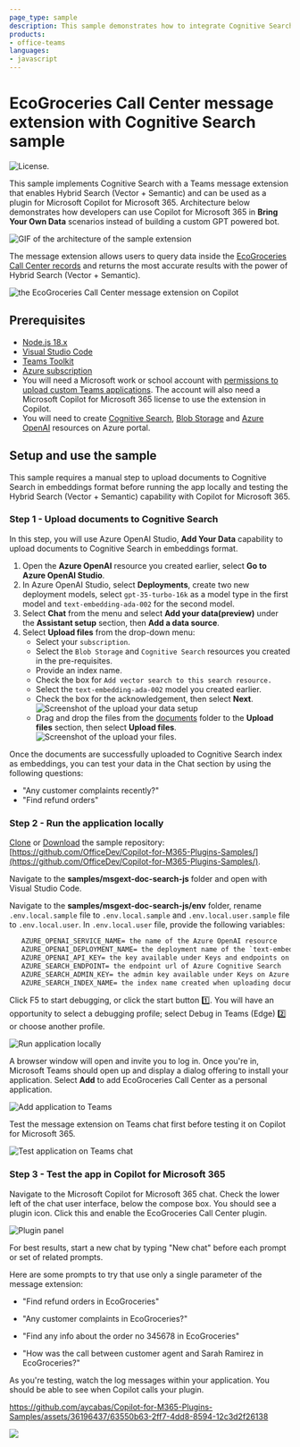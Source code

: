 ```yaml
---
page_type: sample
description: This sample demonstrates how to integrate Cognitive Search in a Teams message extension to enable Hybrid Search (Vector + Semantic) and use the message extension as a plugin in Microsoft Copilot for Microsoft 365.
products:
- office-teams
languages:
- javascript
---
```


# EcoGroceries Call Center message extension with Cognitive Search sample

![License.](https://img.shields.io/badge/license-MIT-green.svg)

This sample implements Cognitive Search with a Teams message extension that enables Hybrid Search (Vector + Semantic) and can be used as a plugin for Microsoft Copilot for Microsoft 365. Architecture below demonstrates how developers can use Copilot for Microsoft 365 in **Bring Your Own Data** scenarios instead of building a custom GPT powered bot.

![GIF of the architecture of the sample extension](./assets/byod-copilot.gif)

The message extension allows users to query data inside the [EcoGroceries Call Center records](./documents) and returns the most accurate results with the power of Hybrid Search (Vector + Semantic).

![the EcoGroceries Call Center message extension on Copilot](https://github.com/aycabas/Copilot-for-M365-Plugins-Samples/assets/36196437/0d9ad91e-0f78-43c4-88a2-f784ee36e826)

## Prerequisites

- [Node.js 18.x](https://nodejs.org/download/release/v18.18.2/)
- [Visual Studio Code](https://code.visualstudio.com/)
- [Teams Toolkit](https://marketplace.visualstudio.com/items?itemName=TeamsDevApp.ms-teams-vscode-extension)
- [Azure subscription](https://portal.azure.com)
- You will need a Microsoft work or school account with [permissions to upload custom Teams applications](https://learn.microsoft.com/microsoftteams/platform/concepts/build-and-test/prepare-your-o365-tenant#enable-custom-teams-apps-and-turn-on-custom-app-uploading). The account will also need a Microsoft Copilot for Microsoft 365 license to use the extension in Copilot.
- You will need to create [Cognitive Search](https://learn.microsoft.com/en-us/azure/search/search-create-service-portal), [Blob Storage](https://learn.microsoft.com/en-us/azure/storage/blobs/storage-quickstart-blobs-portal) and [Azure OpenAI](https://learn.microsoft.com/en-us/azure/ai-services/openai/how-to/create-resource?pivots=web-portal) resources on Azure portal.

## Setup and use the sample

This sample requires a manual step to upload documents to Cognitive Search in embeddings format before running the app locally and testing the Hybrid Search (Vector + Semantic) capability with Copilot for Microsoft 365.

### Step 1 - Upload documents to Cognitive Search

In this step, you will use Azure OpenAI Studio, **Add Your Data** capability to upload documents to Cognitive Search in embeddings format.
   1. Open the **Azure OpenAI** resource you created earlier, select **Go to Azure OpenAI Studio**.
   1. In Azure OpenAI Studio, select **Deployments**, create  two new deployment models, select `gpt-35-turbo-16k` as a model type in the first model and `text-embedding-ada-002` for the second model.
   1. Select **Chat** from the menu and select **Add your data(preview)** under the **Assistant setup** section, then **Add a data source**.
   1. Select **Upload files** from the drop-down menu:
      - Select your `subscription`.
      - Select the `Blob Storage` and `Cognitive Search` resources you created in the pre-requisites.
      - Provide an index name.
      - Check the box for `Add vector search to this search resource.`
      - Select the `text-embedding-ada-002` model you created earlier.
      - Check the box for the acknowledgement, then select **Next**.
      ![Screenshot of the upload your data setup](./assets/upload-your-data-setup.png)
      - Drag and drop the files from the [documents](./documents) folder to the **Upload files** section, then select **Upload files**.
      ![Screenshot of the upload your files](./assets/upload-your-data.png).

Once the documents are successfully uploaded to Cognitive Search index as embeddings, you can test your data in the Chat section by using the following questions:
   - "Any customer complaints recently?"
   - "Find refund orders"

### Step 2 - Run the application locally

[Clone](https://github.com/OfficeDev/Copilot-for-M365-Plugins-Samples.git) or [Download](https://github.com/OfficeDev/Copilot-for-M365-Plugins-Samples.git) the sample repository:  [https://github.com/OfficeDev/Copilot-for-M365-Plugins-Samples/](https://github.com/OfficeDev/Copilot-for-M365-Plugins-Samples/).

Navigate to the **samples/msgext-doc-search-js** folder and open with Visual Studio Code.

Navigate to the **samples/msgext-doc-search-js/env** folder, rename `.env.local.sample` file to `.env.local.sample` and `.env.local.user.sample` file to `.env.local.user`. In `.env.local.user` file, provide the following variables: 
   ```txt
      AZURE_OPENAI_SERVICE_NAME= the name of the Azure OpenAI resource 
      AZURE_OPENAI_DEPLOYMENT_NAME= the deployment name of the `text-embedding-ada-002` model
      AZURE_OPENAI_API_KEY= the key available under Keys and endpoints on Azure OpenAI resource
      AZURE_SEARCH_ENDPOINT= the endpoint url of Azure Cognitive Search
      AZURE_SEARCH_ADMIN_KEY= the admin key available under Keys on Azure Cognitive Search resource
      AZURE_SEARCH_INDEX_NAME= the index name created when uploading documents
   ```
Click F5 to start debugging, or click the start button 1️⃣. You will have an opportunity to select a debugging profile; select Debug in Teams (Edge) 2️⃣ or choose another profile.

![Run application locally](../msgext-northwind-inventory-ts/lab/images/02-02-Run-Project-01.png)

A browser window will open and invite you to log in. Once you're in, Microsoft Teams should open up and display a dialog offering to install your application. Select **Add** to add EcoGroceries Call Center as a personal application.

![Add application to Teams](./assets/ecogroceries-add.png)

Test the message extension on Teams chat first before testing it on Copilot for Microsoft 365.

![Test application on Teams chat](./assets/teams-test.png)

### Step 3 - Test the app in Copilot for Microsoft 365
Navigate to the Microsoft Copilot for Microsoft 365 chat. Check the lower left of the chat user interface, below the compose box. You should see a plugin icon. Click this and enable the EcoGroceries Call Center plugin.

![Plugin panel](./assets/copilot-enable.png)

For best results, start a new chat by typing "New chat" before each prompt or set of related prompts.

Here are some prompts to try that use only a single parameter of the message extension:

* "Find refund orders in EcoGroceries"

* "Any customer complaints in EcoGroceries?"

* "Find any info about the order no 345678 in EcoGroceries"

* "How was the call between customer agent and Sarah Ramirez in EcoGroceries?"

As you're testing, watch the log messages within your application. You should be able to see when Copilot calls your plugin.



https://github.com/aycabas/Copilot-for-M365-Plugins-Samples/assets/36196437/63550b63-2ff7-4dd8-8594-12c3d2f26138

![](https://m365-visitor-stats.azurewebsites.net/SamplesGallery/officedev-copilot-for-m365-plugins-samples-msgext-doc-search-js)